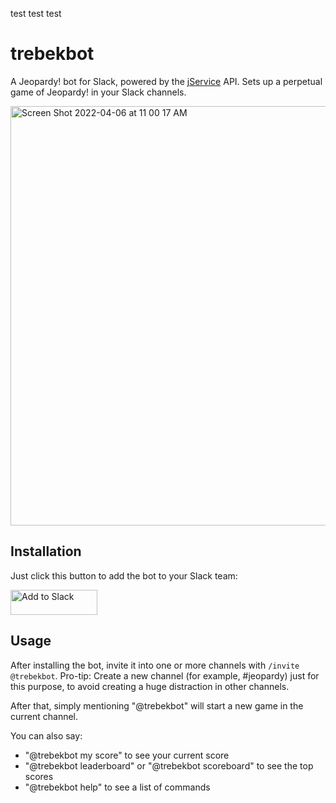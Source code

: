 test test test

# trebekbot

A Jeopardy! bot for Slack, powered by the [jService](http://jservice.io/) API. Sets up a perpetual game of Jeopardy! in your Slack channels.

<img width="671" alt="Screen Shot 2022-04-06 at 11 00 17 AM" src="https://user-images.githubusercontent.com/6379/162028505-0811ac6e-2e15-494b-b8dc-33a168af8320.png">

## Installation

Just click this button to add the bot to your Slack team:

<a href="https://slack.com/oauth/v2/authorize?client_id=20888890816.3331520890821&redirect_uri=https%3A%2F%2Fwww.trebekbot.com%2Fslack%2Fauth&scope=users%3Aread%2Capp_mentions%3Aread%2Cchat%3Awrite"><img alt="Add to Slack" height="40" width="139" src="https://platform.slack-edge.com/img/add_to_slack.png" srcSet="https://platform.slack-edge.com/img/add_to_slack.png 1x, https://platform.slack-edge.com/img/add_to_slack@2x.png 2x" /></a>

## Usage

After installing the bot, invite it into one or more channels with `/invite @trebekbot`. Pro-tip: Create a new channel (for example, #jeopardy) just for this purpose, to avoid creating a huge distraction in other channels.

After that, simply mentioning "@trebekbot" will start a new game in the current channel.

You can also say:

* "@trebekbot my score" to see your current score
* "@trebekbot leaderboard" or "@trebekbot scoreboard" to see the top scores
* "@trebekbot help" to see a list of commands
